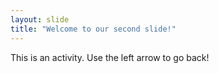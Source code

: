 ```yaml
---
layout: slide
title: "Welcome to our second slide!"
---
```

This is an activity.
Use the left arrow to go back!
